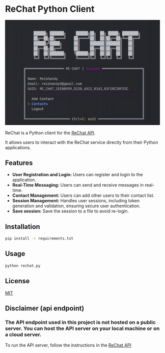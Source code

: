 # ReChat Python Client

![ReChat](./src/rechat.png)

ReChat is a Python client for the [ReChat API](https://github.com/Reishandy/Re-Chat-API). 

It allows users to interact with the ReChat service directly from their Python applications.

## Features

- **User Registration and Login:** Users can register and login to the application.
- **Real-Time Messaging:** Users can send and receive messages in real-time.
- **Contact Management:** Users can add other users to their contact list.
- **Session Management:** Handles user sessions, including token generation and validation, ensuring secure user authentication.
- **Save session:** Save the session to a file to avoid re-login.


## Installation

```bash
pip install -r requirements.txt
```

## Usage

```bash
python rechat.py
```

## License

[MIT](LICENSE)


## Disclaimer (api endpoint)
### The API endpoint used in this project is not hosted on a public server. You can host the API server on your local machine or on a cloud server. 

To run the API server, follow the instructions in the [ReChat API](https://github.com/Reishandy/Re-Chat-API)